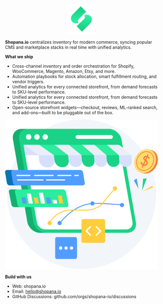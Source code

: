 <p align="center">
  <img src="assets/logo-green-shop.png" alt="Shopana.io logo" width="100" />
</p>

**Shopana.io** centralizes inventory for modern commerce, syncing popular CMS and marketplace stacks in real time with unified analytics.

**What we ship**
- Cross-channel inventory and order orchestration for Shopify, WooCommerce, Magento, Amazon, Etsy, and more.
- Automation playbooks for stock allocation, smart fulfillment routing, and vendor triggers.
- Unified analytics for every connected storefront, from demand forecasts to SKU-level performance.
- Unified analytics for every connected storefront, from demand forecasts to SKU-level performance.
- Open-source storefront widgets—checkout, reviews, ML-ranked search, and add-ons—built to be pluggable out of the box.

![Shopana analytics illustration](assets/shopana-illustration.png)

**Build with us**
- Web: shopana.io
- Email: hello@shopana.io
- GitHub Discussions: github.com/orgs/shopana-io/discussions
